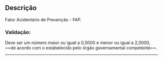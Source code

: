 ## Descrição
Fator Acidentário de Prevenção - FAP.
### Validação: 
Deve ser um número maior ou igual a 0,5000 e menor ou igual a 2,0000, ==de acordo com o estabelecido pelo órgão governamental competente==.

---
